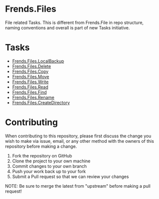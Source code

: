 # Frends.Files
File related Tasks. This is different from Frends.File in repo structure, naming conventions and overall is part of new Tasks initiative.

# Tasks

- [Frends.Files.LocalBackup](Frends.Files.LocalBackup/README.md)
- [Frends.Files.Delete](Frends.Files.Delete/README.md)
- [Frends.Files.Copy](Frends.Files.Copy/README.md)
- [Frends.Files.Move](Frends.Files.Move/README.md)
- [Frends.Files.Write](Frends.Files.Write/README.md)
- [Frends.Files.Read](Frends.Files.Read/README.md)
- [Frends.Files.Find](Frends.Files.Find/README.md)
- [Frends.Files.Rename](Frends.Files.Rename/README.md)
- [Frends.Files.CreateDirectory](Frends.Files.CreateDirectory/README.md)

# Contributing
When contributing to this repository, please first discuss the change you wish to make via issue, email, or any other method with the owners of this repository before making a change.

1. Fork the repository on GitHub
2. Clone the project to your own machine
3. Commit changes to your own branch
4. Push your work back up to your fork
5. Submit a Pull request so that we can review your changes

NOTE: Be sure to merge the latest from "upstream" before making a pull request!